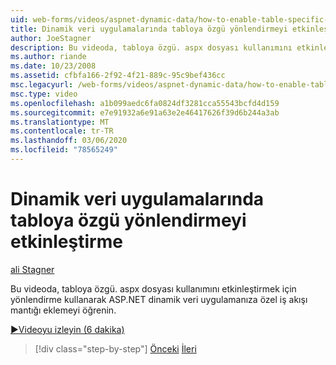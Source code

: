 ```yaml
---
uid: web-forms/videos/aspnet-dynamic-data/how-to-enable-table-specific-routing-in-dynamic-data-applications
title: Dinamik veri uygulamalarında tabloya özgü yönlendirmeyi etkinleştirme | Microsoft Docs
author: JoeStagner
description: Bu videoda, tabloya özgü. aspx dosyası kullanımını etkinleştirmek için yönlendirme kullanarak ASP.NET dinamik veri uygulamanıza özel iş akışı mantığı eklemeyi öğrenin.
ms.author: riande
ms.date: 10/23/2008
ms.assetid: cfbfa166-2f92-4f21-889c-95c9bef436cc
msc.legacyurl: /web-forms/videos/aspnet-dynamic-data/how-to-enable-table-specific-routing-in-dynamic-data-applications
msc.type: video
ms.openlocfilehash: a1b099aedc6fa0824df3281cca55543bcfd4d159
ms.sourcegitcommit: e7e91932a6e91a63e2e46417626f39d6b244a3ab
ms.translationtype: MT
ms.contentlocale: tr-TR
ms.lasthandoff: 03/06/2020
ms.locfileid: "78565249"
---
```

# <a name="how-to-enable-table-specific-routing-in-dynamic-data-applications"></a>Dinamik veri uygulamalarında tabloya özgü yönlendirmeyi etkinleştirme

[ali Stagner](https://github.com/JoeStagner)

Bu videoda, tabloya özgü. aspx dosyası kullanımını etkinleştirmek için yönlendirme kullanarak ASP.NET dinamik veri uygulamanıza özel iş akışı mantığı eklemeyi öğrenin.

[&#9654;Videoyu izleyin (6 dakika)](https://channel9.msdn.com/Blogs/ASP-NET-Site-Videos/how-to-enable-table-specific-routing-in-dynamic-data-applications)

> [!div class="step-by-step"]
> [Önceki](enable-in-line-editing-in-aspnet-dynamic-data-applications.md)
> [İleri](how-to-use-attribute-validation-in-aspnet-dynamic-data-applications.md)
